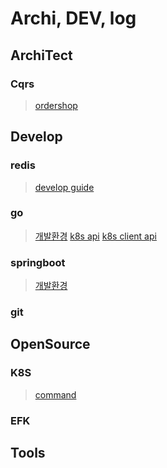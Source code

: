 # Archi, DEV, log

## ArchiTect
### Cqrs
>[ordershop](architect/cqrs/redislabs_odershop.md)


## Develop
### redis
>[develop guide](develop/redis/devguide.md)
### go
>[개발환경](develop/go/setting.md)
[k8s api](develop/go/k8sapi.md)
[k8s client api](develop/go/k8sclientrestapi.md)
### springboot
>[개발환경](develop/go/setting.md)
### git


## OpenSource
### K8S
>[command](opensource/k8s/command.md)
### EFK


## Tools
